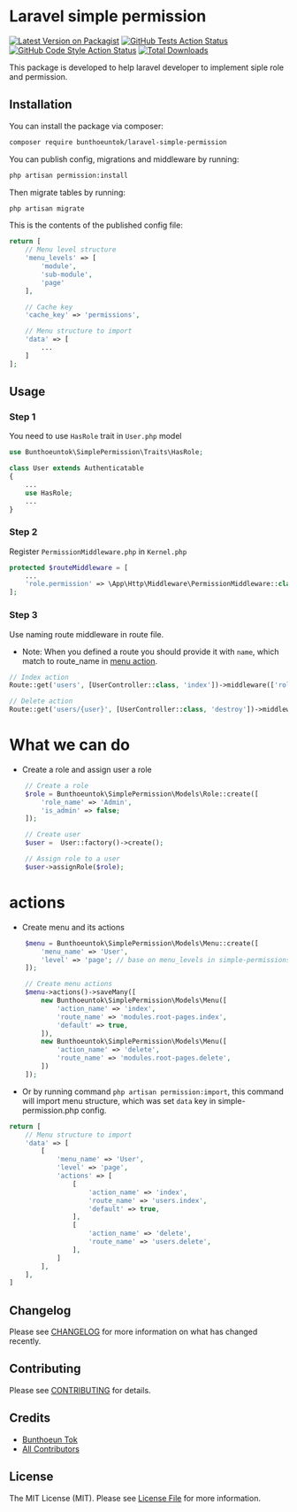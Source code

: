 # Laravel simple permission

[![Latest Version on Packagist](https://img.shields.io/packagist/v/bunthoeuntok/laravel-simple-permission.svg?style=flat-square)](https://packagist.org/packages/bunthoeuntok/laravel-simple-permission)
[![GitHub Tests Action Status](https://img.shields.io/github/workflow/status/bunthoeuntok/laravel-simple-permission/run-tests?label=tests)](https://github.com/bunthoeuntok/laravel-simple-permission/actions?query=workflow%3Arun-tests+branch%3Amain)
[![GitHub Code Style Action Status](https://img.shields.io/github/workflow/status/bunthoeuntok/laravel-simple-permission/Fix%20PHP%20code%20style%20issues?label=code%20style)](https://github.com/bunthoeuntok/laravel-simple-permission/actions?query=workflow%3A"Fix+PHP+code+style+issues"+branch%3Amain)
[![Total Downloads](https://img.shields.io/packagist/dt/bunthoeuntok/laravel-simple-permission.svg?style=flat-square)](https://packagist.org/packages/bunthoeuntok/laravel-simple-permission)

This package is developed to help laravel developer to implement siple role and permission.



## Installation

You can install the package via composer:

```bash
composer require bunthoeuntok/laravel-simple-permission
```

You can publish config, migrations and middleware by running:

```bash
php artisan permission:install
```

Then migrate tables by running:

```bash
php artisan migrate
```

This is the contents of the published config file:
```php
return [
    // Menu level structure
    'menu_levels' => [
        'module',
        'sub-module',
        'page'
    ],

    // Cache key
    'cache_key' => 'permissions',

    // Menu structure to import
    'data' => [
        ...
    ]
];
```


## Usage

### Step 1
You need to use ```HasRole``` trait in ```User.php``` model

```php
use Bunthoeuntok\SimplePermission\Traits\HasRole;

class User extends Authenticatable
{
    ...
    use HasRole;
    ...
}
```

### Step 2
Register ```PermissionMiddleware.php``` in ```Kernel.php```

```php
protected $routeMiddleware = [
    ...
    'role.permission' => \App\Http\Middleware\PermissionMiddleware::class
];
```

### Step 3
Use naming route middleware in route file.
- Note: When you defined a route you should provide it with ```name```, which match to route_name in [menu action](README.md#actions).

```php
// Index action
Route::get('users', [UserController::class, 'index'])->middleware(['role.psermission', 'auth'])->name('users.index');

// Delete action
Route::get('users/{user}', [UserController::class, 'destroy'])->middleware(['role.psermission', 'auth'])->name('users.destroy');
```


# What we can do
- Create a role and assign user a role
```php
    // Create a role
    $role = Bunthoeuntok\SimplePermission\Models\Role::create([
        'role_name' => 'Admin',
        'is_admin' => false;
    ]);

    // Create user
    $user =  User::factory()->create();

    // Assign role to a user
    $user->assignRole($role);

```
# actions
- Create menu and its actions

```php
    $menu = Bunthoeuntok\SimplePermission\Models\Menu::create([
        'menu_name' => 'User',
        'level' => 'page'; // base on menu_levels in simple-permissions.php config
    ]);

    // Create menu actions
    $menu->actions()->saveMany([
        new Bunthoeuntok\SimplePermission\Models\Menu([
            'action_name' => 'index',
            'route_name' => 'modules.root-pages.index',
            'default' => true,
        ]),
        new Bunthoeuntok\SimplePermission\Models\Menu([
            'action_name' => 'delete',
            'route_name' => 'modules.root-pages.delete',
        ])
    ]);

```
- Or by running command ```php artisan permission:import```, this command will import menu structure, which was set ```data``` key in simple-permission.php config.

```php
return [
    // Menu structure to import
    'data' => [
        [
            'menu_name' => 'User',
            'level' => 'page',
            'actions' => [
                [
                    'action_name' => 'index',
                    'route_name' => 'users.index',
                    'default' => true,
                ],
                [
                    'action_name' => 'delete',
                    'route_name' => 'users.delete',
                ],
            ]
        ],
    ],
]
```
## Changelog


Please see [CHANGELOG](CHANGELOG.md) for more information on what has changed recently.

## Contributing

Please see [CONTRIBUTING](CONTRIBUTING.md) for details.

## Credits

- [Bunthoeun Tok](https://github.com/bunthoeuntok)
- [All Contributors](../../contributors)

## License

The MIT License (MIT). Please see [License File](LICENSE.md) for more information.
